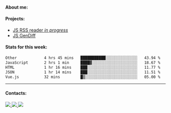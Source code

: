 #### About me:

#### Projects:
- [JS RSS reader *in progress*](https://github.com/GKoil/frontend-project-lvl3)
- [JS GenDiff](https://github.com/GKoil/GenDiff)

#### Stats for this week:
<!--START_SECTION:waka-->

```txt
Other            4 hrs 45 mins   ███████████░░░░░░░░░░░░░░   43.94 %
JavaScript       2 hrs 1 min     ████▓░░░░░░░░░░░░░░░░░░░░   18.67 %
HTML             1 hr 16 mins    ███░░░░░░░░░░░░░░░░░░░░░░   11.77 %
JSON             1 hr 14 mins    ███░░░░░░░░░░░░░░░░░░░░░░   11.51 %
Vue.js           32 mins         █▒░░░░░░░░░░░░░░░░░░░░░░░   05.00 %
```

<!--END_SECTION:waka-->
---
#### Contacts:

<a target='_blank' title='LinkedIn' href="https://www.linkedin.com/in/gkoil/">
  <img src="https://img.shields.io/badge/LinkedIn-0077B5?style=for-the-badge&logo=linkedin&logoColor=white" />
</a>
<a target='_blank' title='Telegram' href="https://t.me/gkoil">
  <img src="https://img.shields.io/badge/Telegram-2CA5E0?style=for-the-badge&logo=telegram&logoColor=white" />
</a>
<a target='_blank' title='Gmail' href="mailto: gk.grigorev@gmail.com">
  <img src="https://img.shields.io/badge/Gmail-D14836?style=for-the-badge&logo=gmail&logoColor=white" />
</a>

